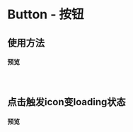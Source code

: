 # Button - 按钮
## 使用方法
#### 预览
<br>
<ClientOnly>
    <button-demos-1/>
</ClientOnly>

## 点击触发icon变loading状态
#### 预览
<br>
<ClientOnly>
    <button-demos-2/>
</ClientOnly>
